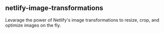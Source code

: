 ## netlify-image-transformations

Levarage the power of Netlify's image transformations to resize, crop, and optimize images on the fly.
